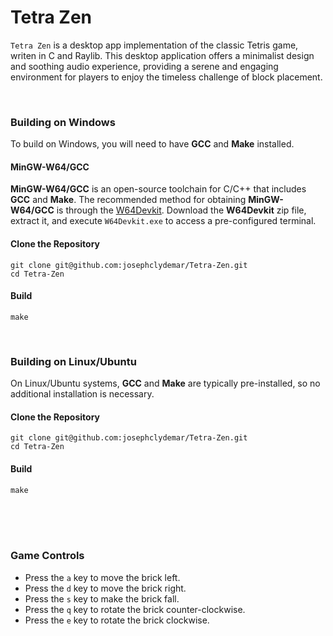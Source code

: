 # Tetra Zen
`Tetra Zen` is a desktop app implementation of the classic Tetris game, writen in C and Raylib. This desktop application offers a minimalist design and soothing audio experience, providing a serene and engaging environment for players to enjoy the timeless challenge of block placement.

<br>

### Building on Windows
To build on Windows, you will need to have **GCC** and **Make** installed.      

#### MinGW-W64/GCC
**MinGW-W64/GCC** is an open-source toolchain for C/C++ that includes **GCC** and **Make**. The recommended method for obtaining **MinGW-W64/GCC** is through the [W64Devkit](https://github.com/skeeto/w64devkit/). Download the **W64Devkit** zip file, extract it, and execute `W64Devkit.exe` to access a pre-configured terminal.              

#### Clone the Repository
```
git clone git@github.com:josephclydemar/Tetra-Zen.git
cd Tetra-Zen
```

#### Build
```
make
```

<br>


### Building on Linux/Ubuntu
On Linux/Ubuntu systems, **GCC** and **Make** are typically pre-installed, so no additional installation is necessary.      

#### Clone the Repository
```
git clone git@github.com:josephclydemar/Tetra-Zen.git
cd Tetra-Zen
```

#### Build
```
make
```

<br>
<br>
<br>


### Game Controls
- Press the `a` key to move the brick left.
- Press the `d` key to move the brick right.
- Press the `s` key to make the brick fall.
- Press the `q` key to rotate the brick counter-clockwise.
- Press the `e` key to rotate the brick clockwise.



